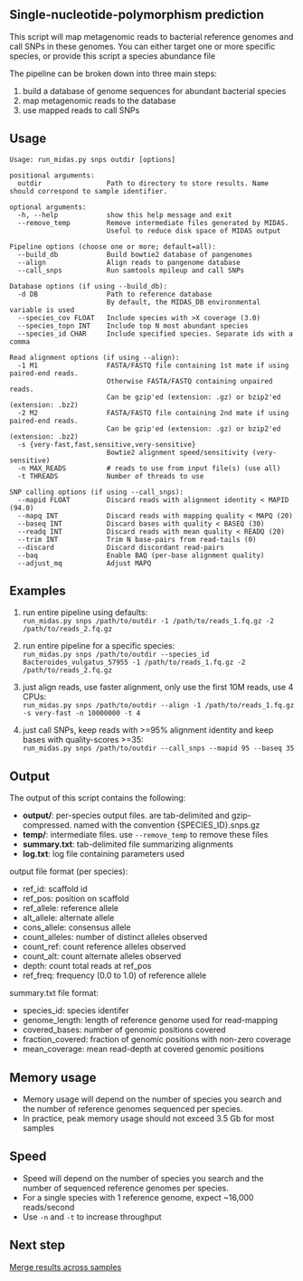 ## Single-nucleotide-polymorphism prediction
This script will map metagenomic reads to bacterial reference genomes and call SNPs in these genomes. You can either target one or more specific species, or provide this script a species abundance file  

The pipeline can be broken down into three main steps:  
  1) build a database of genome sequences for abundant bacterial species  
  2) map metagenomic reads to the database  
  3) use mapped reads to call SNPs  


## Usage
```
Usage: run_midas.py snps outdir [options]

positional arguments:
  outdir                Path to directory to store results. Name should correspond to sample identifier.

optional arguments:
  -h, --help            show this help message and exit
  --remove_temp         Remove intermediate files generated by MIDAS.
                        Useful to reduce disk space of MIDAS output

Pipeline options (choose one or more; default=all):
  --build_db            Build bowtie2 database of pangenomes
  --align               Align reads to pangenome database
  --call_snps           Run samtools mpileup and call SNPs

Database options (if using --build_db):
  -d DB                 Path to reference database
                        By default, the MIDAS_DB environmental variable is used
  --species_cov FLOAT   Include species with >X coverage (3.0)
  --species_topn INT    Include top N most abundant species
  --species_id CHAR     Include specified species. Separate ids with a comma

Read alignment options (if using --align):
  -1 M1                 FASTA/FASTQ file containing 1st mate if using paired-end reads.
                        Otherwise FASTA/FASTQ containing unpaired reads.
                        Can be gzip'ed (extension: .gz) or bzip2'ed (extension: .bz2)
  -2 M2                 FASTA/FASTQ file containing 2nd mate if using paired-end reads.
                        Can be gzip'ed (extension: .gz) or bzip2'ed (extension: .bz2)
  -s {very-fast,fast,sensitive,very-sensitive}
                        Bowtie2 alignment speed/sensitivity (very-sensitive)
  -n MAX_READS          # reads to use from input file(s) (use all)
  -t THREADS            Number of threads to use

SNP calling options (if using --call_snps):
  --mapid FLOAT         Discard reads with alignment identity < MAPID (94.0)
  --mapq INT            Discard reads with mapping quality < MAPQ (20)
  --baseq INT           Discard bases with quality < BASEQ (30)
  --readq INT           Discard reads with mean quality < READQ (20)
  --trim INT            Trim N base-pairs from read-tails (0)
  --discard             Discard discordant read-pairs
  --baq                 Enable BAQ (per-base alignment quality)
  --adjust_mq           Adjust MAPQ
```

## Examples

1) run entire pipeline using defaults:  
`run_midas.py snps /path/to/outdir -1 /path/to/reads_1.fq.gz -2 /path/to/reads_2.fq.gz`

2) run entire pipeline for a specific species:  
`run_midas.py snps /path/to/outdir --species_id Bacteroides_vulgatus_57955 -1 /path/to/reads_1.fq.gz -2 /path/to/reads_2.fq.gz`

3) just align reads, use faster alignment, only use the first 10M reads, use 4 CPUs:  
`run_midas.py snps /path/to/outdir --align -1 /path/to/reads_1.fq.gz -s very-fast -n 10000000 -t 4`

4) just call SNPs, keep reads with >=95% alignment identity and keep bases with quality-scores >=35:  
`run_midas.py snps /path/to/outdir --call_snps --mapid 95 --baseq 35`

## Output

The output of this script contains the following:

* <b>output/</b>: per-species output files. are tab-delimited and gzip-compressed. named with the convention {SPECIES_ID}.snps.gz  
* <b>temp/</b>: intermediate files. use `--remove_temp` to remove these files   
* <b>summary.txt</b>: tab-delimited file summarizing alignments  
* <b>log.txt</b>: log file containing parameters used    

output file format (per species):  

* ref_id: scaffold id  
* ref_pos: position on scaffold  
* ref_allele: reference allele  
* alt_allele: alternate allele  
* cons_allele: consensus allele  
* count_alleles: number of distinct alleles observed  
* count_ref: count reference alleles observed  
* count_alt: count alternate alleles observed  
* depth: count total reads at ref_pos  
* ref_freq: frequency (0.0 to 1.0) of reference allele

summary.txt file format:

* species_id: species identifer      
* genome_length: length of reference genome used for read-mapping   
* covered_bases: number of genomic positions covered   
* fraction_covered: fraction of genomic positions with non-zero coverage        
* mean_coverage: mean read-depth at covered genomic positions

## Memory usage  
* Memory usage will depend on the number of species you search and the number of reference genomes sequenced per species.
* In practice, peak memory usage should not exceed 3.5 Gb for most samples

## Speed
* Speed will depend on the number of species you search and the number of sequenced reference genomes per species.
* For a single species with 1 reference genome, expect ~16,000 reads/second
* Use `-n` and `-t` to increase throughput

## Next step
[Merge results across samples](merge_snvs.md)
